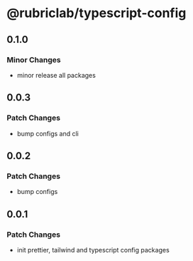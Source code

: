 # @rubriclab/typescript-config

## 0.1.0

### Minor Changes

- minor release all packages

## 0.0.3

### Patch Changes

- bump configs and cli

## 0.0.2

### Patch Changes

- bump configs

## 0.0.1

### Patch Changes

- init prettier, tailwind and typescript config packages
